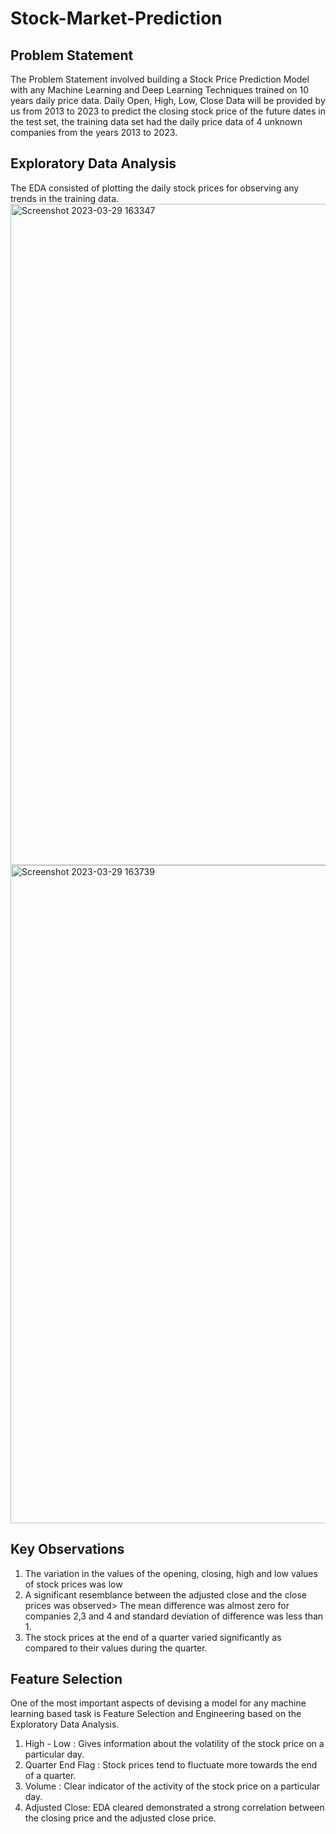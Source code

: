 # Stock-Market-Prediction
## Problem Statement

The Problem Statement involved building a Stock Price Prediction Model with any Machine Learning and Deep
Learning Techniques trained on 10 years daily price data. Daily Open, High, Low, Close Data will be provided by us from 2013 to 2023  to predict the closing stock price of the future dates in the test set, the training data set had the daily price data of 4 unknown companies from the years 2013 to 2023.

## Exploratory Data Analysis

The EDA consisted of plotting the daily stock prices for observing any trends in the training data. 
<br>
<img width="1058" alt="Screenshot 2023-03-29 163347" src="https://user-images.githubusercontent.com/95123465/228514544-ce2996f6-cd2e-4251-b5af-d47ae553789b.png">
<br>
<img width="1053" alt="Screenshot 2023-03-29 163739" src="https://user-images.githubusercontent.com/95123465/228515210-92ebd10a-6b5f-4bcd-83d2-3e9a93135a7e.png">
## Key Observations
<ol>
<li> The variation in the values of the opening, closing, high and low values of stock prices was low </li>
<li>A significant resemblance between the adjusted close and the close prices was observed> The mean difference was almost zero for companies 2,3 and 4 and standard deviation of difference was less than 1.</li>
<li>The stock prices at the end of a quarter varied significantly as compared to their values during the quarter.</li>
</ol>

## Feature Selection

One of the most important aspects of devising a model for any machine learning based task is Feature Selection and Engineering based on the Exploratory Data Analysis.

1. High - Low : Gives information about the volatility of the stock price on a particular day.
2. Quarter End Flag : Stock prices tend to fluctuate more towards the end of a quarter.
3. Volume : Clear indicator of the activity of the stock price on a particular day.
4. Adjusted Close: EDA cleared demonstrated a strong correlation between the closing price and the adjusted close price.

